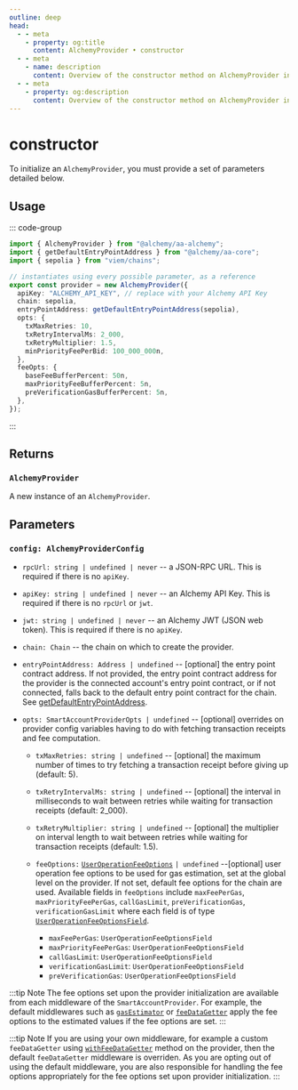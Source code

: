 ```yaml
---
outline: deep
head:
  - - meta
    - property: og:title
      content: AlchemyProvider • constructor
  - - meta
    - name: description
      content: Overview of the constructor method on AlchemyProvider in aa-alchemy
  - - meta
    - property: og:description
      content: Overview of the constructor method on AlchemyProvider in aa-alchemy
---
```


# constructor

To initialize an `AlchemyProvider`, you must provide a set of parameters detailed below.

## Usage

::: code-group

```ts [example.ts]
import { AlchemyProvider } from "@alchemy/aa-alchemy";
import { getDefaultEntryPointAddress } from "@alchemy/aa-core";
import { sepolia } from "viem/chains";

// instantiates using every possible parameter, as a reference
export const provider = new AlchemyProvider({
  apiKey: "ALCHEMY_API_KEY", // replace with your Alchemy API Key
  chain: sepolia,
  entryPointAddress: getDefaultEntryPointAddress(sepolia),
  opts: {
    txMaxRetries: 10,
    txRetryIntervalMs: 2_000,
    txRetryMultiplier: 1.5,
    minPriorityFeePerBid: 100_000_000n,
  },
  feeOpts: {
    baseFeeBufferPercent: 50n,
    maxPriorityFeeBufferPercent: 5n,
    preVerificationGasBufferPercent: 5n,
  },
});
```

:::

## Returns

### `AlchemyProvider`

A new instance of an `AlchemyProvider`.

## Parameters

### `config: AlchemyProviderConfig`

- `rpcUrl: string | undefined | never` -- a JSON-RPC URL. This is required if there is no `apiKey`.

- `apiKey: string | undefined | never` -- an Alchemy API Key. This is required if there is no `rpcUrl` or `jwt`.

- `jwt: string | undefined | never` -- an Alchemy JWT (JSON web token). This is required if there is no `apiKey`.

- `chain: Chain` -- the chain on which to create the provider.

- `entryPointAddress: Address | undefined` -- [optional] the entry point contract address. If not provided, the entry point contract address for the provider is the connected account's entry point contract, or if not connected, falls back to the default entry point contract for the chain. See [getDefaultEntryPointAddress](/packages/aa-core/utils/getDefaultEntryPointAddress.html#getdefaultentrypointaddress).

- `opts: SmartAccountProviderOpts | undefined` -- [optional] overrides on provider config variables having to do with fetching transaction receipts and fee computation.

  - `txMaxRetries: string | undefined` -- [optional] the maximum number of times to try fetching a transaction receipt before giving up (default: 5).

  - `txRetryIntervalMs: string | undefined` -- [optional] the interval in milliseconds to wait between retries while waiting for transaction receipts (default: 2_000).

  - `txRetryMultiplier: string | undefined` -- [optional] the multiplier on interval length to wait between retries while waiting for transaction receipts (default: 1.5).

  - `feeOptions:` [`UserOperationFeeOptions`](/packages/aa-core/provider/types/userOperationFeeOptions.md) `| undefined` --[optional] user operation fee options to be used for gas estimation, set at the global level on the provider.
    If not set, default fee options for the chain are used. Available fields in `feeOptions` include `maxFeePerGas`, `maxPriorityFeePerGas`, `callGasLimit`, `preVerificationGas`, `verificationGasLimit` where each field is of type [`UserOperationFeeOptionsField`](/packages/aa-core/provider/types/userOperationFeeOptionsField.md).

    - `maxFeePerGas`: `UserOperationFeeOptionsField`
    - `maxPriorityFeePerGas`: `UserOperationFeeOptionsField`
    - `callGasLimit`: `UserOperationFeeOptionsField`
    - `verificationGasLimit`: `UserOperationFeeOptionsField`
    - `preVerificationGas`: `UserOperationFeeOptionsField`

:::tip Note
The fee options set upon the provider initialization are available from each middleware of the `SmartAccountProvider`. For example, the default middlewares such as [`gasEstimator`](/packages/aa-core/provider/withGasEstimator.md) or [`feeDataGetter`](/packages/aa-core/provider/withFeeDataGetter.md) apply the fee options to the estimated values if the fee options are set.
:::

:::tip Note
If you are using your own middleware, for example a custom `feeDataGetter` using [`withFeeDataGetter`](/packages/aa-core/provider/withFeeDataGetter.md) method on the provider, then the default `feeDataGetter` middleware is overriden. As you are opting out of using the default middleware, you are also responsible for handling the fee options appropriately for the fee options set upon provider initialization.
:::
